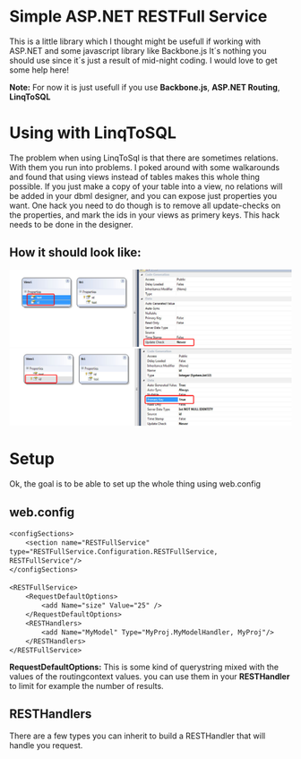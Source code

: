 ﻿Simple ASP.NET RESTFull Service
===============================

This is a little library which I thought might be usefull if working with ASP.NET and some javascript library like Backbone.js
It´s nothing you should use since it´s just a result of mid-night coding. I would love to get some help here!

**Note:** For now it is just usefull if you use **Backbone.js**, **ASP.NET Routing**, **LinqToSQL**

Using with LinqToSQL
====================

The problem when using LinqToSql is that there are sometimes relations. With them you run into problems.
I poked around with some walkarounds and found that using views instead of tables makes this whole thing possible.
If you just make a copy of your table into a view, no relations will be added in your dbml designer, and you can expose
just properties you want. One hack you need to do though is to remove all update-checks on the properties, and mark
the ids in your views as primery keys. This hack needs to be done in the designer.

How it should look like:
------------------------
![first step](res/one.jpg)
![second step](res/two.jpg)

Setup 
=====

Ok, the goal is to be able to set up the whole thing using web.config

web.config
----------

    <configSections>
		<section name="RESTFullService" type="RESTFullService.Configuration.RESTFullService, RESTFullService"/>
    </configSections>

    <RESTFullService>
		<RequestDefaultOptions>
			<add Name="size" Value="25" />
		</RequestDefaultOptions>
		<RESTHandlers>
			<add Name="MyModel" Type="MyProj.MyModelHandler, MyProj"/>
		</RESTHandlers>
    </RESTFullService>

**RequestDefaultOptions:** This is some kind of querystring mixed with the values of the routingcontext values. you can use them in your **RESTHandler** to limit for example the number of results.

RESTHandlers
------------

There are a few types you can inherit to build a RESTHandler that will handle you request.

